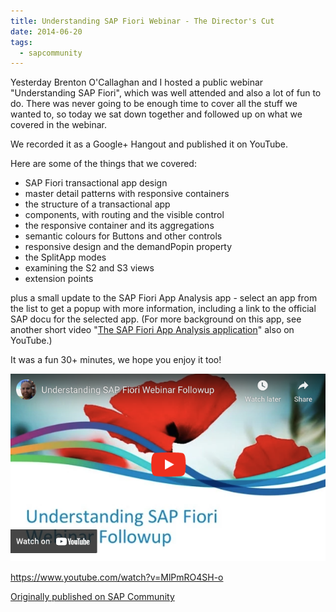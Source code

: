 ```yaml
---
title: Understanding SAP Fiori Webinar - The Director's Cut
date: 2014-06-20
tags:
  - sapcommunity
---
```

Yesterday Brenton O'Callaghan and I hosted a public webinar "Understanding SAP Fiori", which was well attended and also a lot of fun to do. There was never going to be enough time to cover all the stuff we wanted to, so today we sat down together and followed up on what we covered in the webinar.

We recorded it as a Google+ Hangout and published it on YouTube.

Here are some of the things that we covered:

* SAP Fiori transactional app design
* master detail patterns with responsive containers
* the structure of a transactional app
* components, with routing and the visible control
* the responsive container and its aggregations
* semantic colours for Buttons and other controls
* responsive design and the demandPopin property
* the SplitApp modes
* examining the S2 and S3 views
* extension points

plus a small update to the SAP Fiori App Analysis app - select an app from the list to get a popup with more information, including a link to the official SAP docu for the selected app. (For more background on this app, see another short video "[The SAP Fiori App Analysis application](https://www.youtube.com/watch?v=aVeQ4adHgaY)" also on YouTube.)

It was a fun 30+ minutes, we hope you enjoy it too!

[![video thumbnail](/images/2014/06/videothumbnail.png)](https://www.youtube.com/watch?v=MlPmRO4SH-o)

<https://www.youtube.com/watch?v=MlPmRO4SH-o>

[Originally published on SAP Community](https://blogs.sap.com/2014/06/20/understanding-sap-fiori-webinar-the-directors-cut/)
